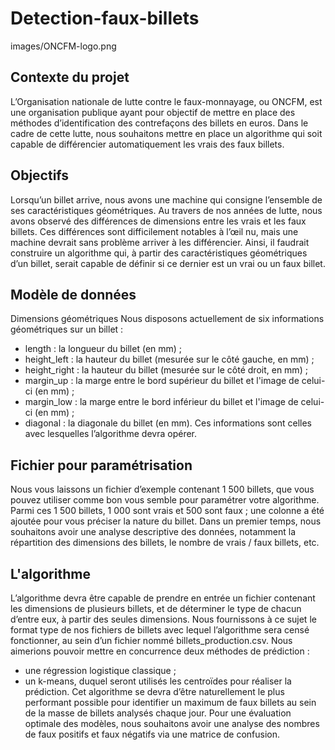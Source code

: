 # Detection-faux-billets

images/ONCFM-logo.png

## Contexte du projet

L’Organisation nationale de lutte contre le faux-monnayage, ou ONCFM,
est une organisation publique ayant pour objectif de mettre en place des
méthodes d’identification des contrefaçons des billets en euros. Dans le
cadre de cette lutte, nous souhaitons mettre en place un algorithme qui
soit capable de différencier automatiquement les vrais des faux billets.

## Objectifs

Lorsqu’un billet arrive, nous avons une machine qui consigne l’ensemble
de ses caractéristiques géométriques. Au travers de nos années de lutte,
nous avons observé des différences de dimensions entre les vrais et les
faux billets. Ces différences sont difficilement notables à l’œil nu, mais une
machine devrait sans problème arriver à les différencier.
Ainsi, il faudrait construire un algorithme qui, à partir des caractéristiques
géométriques d’un billet, serait capable de définir si ce dernier est un vrai
ou un faux billet.

## Modèle de données

Dimensions géométriques
Nous disposons actuellement de six informations géométriques sur un
billet :
* length : la longueur du billet (en mm) ;
* height_left : la hauteur du billet (mesurée sur le côté gauche, en
mm) ;
* height_right : la hauteur du billet (mesurée sur le côté droit, en mm) ;
* margin_up : la marge entre le bord supérieur du billet et l'image de
celui-ci (en mm) ;
* margin_low : la marge entre le bord inférieur du billet et l'image de
celui-ci (en mm) ;
* diagonal : la diagonale du billet (en mm).
Ces informations sont celles avec lesquelles l’algorithme devra opérer.

## Fichier pour paramétrisation

Nous vous laissons un fichier d’exemple contenant 1 500 billets, que vous
pouvez utiliser comme bon vous semble pour paramétrer votre
algorithme. Parmi ces 1 500 billets, 1 000 sont vrais et 500 sont faux ; une
colonne a été ajoutée pour vous préciser la nature du billet.
Dans un premier temps, nous souhaitons avoir une analyse descriptive des
données, notamment la répartition des dimensions des billets, le nombre
de vrais / faux billets, etc.

## L'algorithme

L’algorithme devra être capable de
prendre en entrée un fichier contenant les dimensions de plusieurs billets,
et de déterminer le type de chacun d’entre eux, à partir des seules
dimensions. Nous fournissons à ce sujet le format type de nos fichiers de
billets avec lequel l’algorithme sera censé fonctionner, au sein d’un fichier
nommé billets_production.csv.
Nous aimerions pouvoir mettre en concurrence deux méthodes de
prédiction :
* une régression logistique classique ;
* un k-means, duquel seront utilisés les centroïdes pour réaliser la
prédiction.
Cet algorithme se devra d’être naturellement le plus performant possible
pour identifier un maximum de faux billets au sein de la masse de billets
analysés chaque jour.
Pour une évaluation optimale des modèles, nous souhaitons avoir une
analyse des nombres de faux positifs et faux négatifs via une matrice de
confusion.
